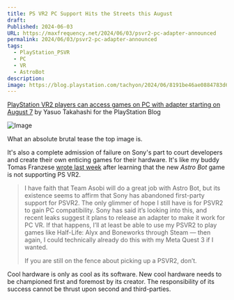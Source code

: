 ```yaml
---
title: PS VR2 PC Support Hits the Streets this August
draft: 
Published: 2024-06-03
URL: https://maxfrequency.net/2024/06/03/psvr2-pc-adapter-announced
permalink: 2024/06/03/psvr2-pc-adapter-announced
tags:
  - PlayStation_PSVR
  - PC
  - VR
  - AstroBot
description: 
image: https://blog.playstation.com/tachyon/2024/06/8191be46ae0884783d6b9ef6e53f6096b0140907.jpg
---
```

[PlayStation VR2 players can access games on PC with adapter starting on August 7](https://blog.playstation.com/2024/06/03/playstation-vr2-players-can-access-games-on-pc-with-adapter-starting-on-august-7/) by Yasuo Takahashi for the PlayStation Blog

![Image](https://blog.playstation.com/tachyon/2024/06/8191be46ae0884783d6b9ef6e53f6096b0140907.jpg)

What an absolute brutal tease the top image is. 

It's also a complete admission of failure on Sony's part to court developers and create their own enticing games for their hardware. It's like my buddy Tomas Franzese [wrote last week](https://www.digitaltrends.com/gaming/playstation-vr2-is-dead-astro-bot/) after learning that the new *Astro Bot* game is not supporting PS VR2.

> I have faith that Team Asobi will do a great job with Astro Bot, but its existence seems to affirm that Sony has abandoned first-party support for PSVR2. The only glimmer of hope I still have is for PSVR2 to gain PC compatibility. Sony has said it’s looking into this, and recent leaks suggest it plans to release an adapter to make it work for PC VR. If that happens, I’ll at least be able to use my PSVR2 to play games like Half-Life: Alyx and Boneworks through Steam — then again, I could technically already do this with my Meta Quest 3 if I wanted.
> 
> If you are still on the fence about picking up a PSVR2, don’t.

Cool hardware is only as cool as its software. New cool hardware needs to be championed first and foremost by its creator. The responsibility of its success cannot be thrust upon second and third-parties.